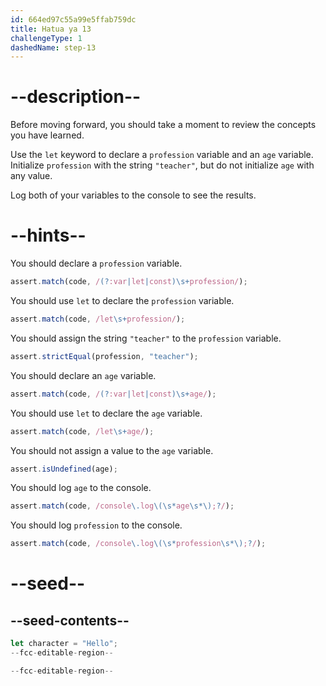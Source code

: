 ```yaml
---
id: 664ed97c55a99e5ffab759dc
title: Hatua ya 13
challengeType: 1
dashedName: step-13
---
```


# --description--

Before moving forward, you should take a moment to review the concepts you have learned.

Use the `let` keyword to declare a `profession` variable and an `age` variable. Initialize `profession` with the string `"teacher"`, but do not initialize `age` with any value.

Log both of your variables to the console to see the results.

# --hints--

You should declare a `profession` variable.

```js
assert.match(code, /(?:var|let|const)\s+profession/);
```

You should use `let` to declare the `profession` variable.

```js
assert.match(code, /let\s+profession/);
```

You should assign the string `"teacher"` to the `profession` variable.

```js
assert.strictEqual(profession, "teacher");
```

You should declare an `age` variable.

```js
assert.match(code, /(?:var|let|const)\s+age/);
```

You should use `let` to declare the `age` variable.

```js
assert.match(code, /let\s+age/);
```

You should not assign a value to the `age` variable.

```js
assert.isUndefined(age);
```

You should log `age` to the console.

```js
assert.match(code, /console\.log\(\s*age\s*\);?/);
```

You should log `profession` to the console.

```js
assert.match(code, /console\.log\(\s*profession\s*\);?/);
```

# --seed--

## --seed-contents--

```js
let character = "Hello";
--fcc-editable-region--

--fcc-editable-region--
```

